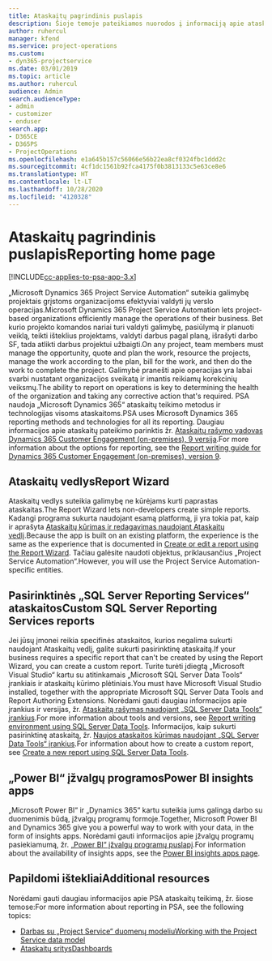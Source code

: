 ```yaml
---
title: Ataskaitų pagrindinis puslapis
description: Šioje temoje pateikiamos nuorodos į informaciją apie ataskaitų teikimą „Dynamics 365 Project Service Automation“ programoje.
author: ruhercul
manager: kfend
ms.service: project-operations
ms.custom:
- dyn365-projectservice
ms.date: 03/01/2019
ms.topic: article
ms.author: ruhercul
audience: Admin
search.audienceType:
- admin
- customizer
- enduser
search.app:
- D365CE
- D365PS
- ProjectOperations
ms.openlocfilehash: e1a645b157c56066e56b22ea8cf0324fbc1ddd2c
ms.sourcegitcommit: 4cf1dc1561b92fca4175f0b3813133c5e63ce8e6
ms.translationtype: HT
ms.contentlocale: lt-LT
ms.lasthandoff: 10/28/2020
ms.locfileid: "4120328"
---
```

# <a name="reporting-home-page"></a><span data-ttu-id="30db0-103">Ataskaitų pagrindinis puslapis</span><span class="sxs-lookup"><span data-stu-id="30db0-103">Reporting home page</span></span>

[!INCLUDE[cc-applies-to-psa-app-3.x](../includes/cc-applies-to-psa-app-3x.md)]

<span data-ttu-id="30db0-104">„Microsoft Dynamics 365 Project Service Automation“ suteikia galimybę projektais grįstoms organizacijoms efektyviai valdyti jų verslo operacijas.</span><span class="sxs-lookup"><span data-stu-id="30db0-104">Microsoft Dynamics 365 Project Service Automation lets project-based organizations efficiently manage the operations of their business.</span></span> <span data-ttu-id="30db0-105">Bet kurio projekto komandos nariai turi valdyti galimybę, pasiūlymą ir planuoti veiklą, teikti išteklius projektams, valdyti darbus pagal planą, išrašyti darbo SF, tada atlikti darbus projektui užbaigti.</span><span class="sxs-lookup"><span data-stu-id="30db0-105">On any project, team members must manage the opportunity, quote and plan the work, resource the projects, manage the work according to the plan, bill for the work, and then do the work to complete the project.</span></span> <span data-ttu-id="30db0-106">Galimybė pranešti apie operacijas yra labai svarbi nustatant organizacijos sveikatą ir imantis reikiamų korekcinių veiksmų.</span><span class="sxs-lookup"><span data-stu-id="30db0-106">The ability to report on operations is key to determining the health of the organization and taking any corrective action that's required.</span></span> <span data-ttu-id="30db0-107">PSA naudoja „Microsoft Dynamics 365“ ataskaitų teikimo metodus ir technologijas visoms ataskaitoms.</span><span class="sxs-lookup"><span data-stu-id="30db0-107">PSA uses Microsoft Dynamics 365 reporting methods and technologies for all its reporting.</span></span> <span data-ttu-id="30db0-108">Daugiau informacijos apie ataskaitų pateikimo parinktis žr. [Ataskaitų rašymo vadovas Dynamics 365 Customer Engagement (on-premises), 9 versija](https://docs.microsoft.com/dynamics365/customerengagement/on-premises/analytics/reporting-analytics-with-dynamics-365).</span><span class="sxs-lookup"><span data-stu-id="30db0-108">For more information about the options for reporting, see the [Report writing guide for Dynamics 365 Customer Engagement (on-premises), version 9](https://docs.microsoft.com/dynamics365/customerengagement/on-premises/analytics/reporting-analytics-with-dynamics-365).</span></span>

## <a name="report-wizard"></a><span data-ttu-id="30db0-109">Ataskaitų vedlys</span><span class="sxs-lookup"><span data-stu-id="30db0-109">Report Wizard</span></span>

<span data-ttu-id="30db0-110">Ataskaitų vedlys suteikia galimybę ne kūrėjams kurti paprastas ataskaitas.</span><span class="sxs-lookup"><span data-stu-id="30db0-110">The Report Wizard lets non-developers create simple reports.</span></span> <span data-ttu-id="30db0-111">Kadangi programa sukurta naudojant esamą platformą, ji yra tokia pat, kaip ir aprašyta [Ataskaitų kūrimas ir redagavimas naudojant Ataskaitų vedlį](https://docs.microsoft.com/dynamics365/customerengagement/on-premises/basics/create-edit-copy-report-wizard).</span><span class="sxs-lookup"><span data-stu-id="30db0-111">Because the app is built on an existing platform, the experience is the same as the experience that is documented in [Create or edit a report using the Report Wizard](https://docs.microsoft.com/dynamics365/customerengagement/on-premises/basics/create-edit-copy-report-wizard).</span></span> <span data-ttu-id="30db0-112">Tačiau galėsite naudoti objektus, priklausančius „Project Service Automation“.</span><span class="sxs-lookup"><span data-stu-id="30db0-112">However, you will use the Project Service Automation-specific entities.</span></span>

## <a name="custom-sql-server-reporting-services-reports"></a><span data-ttu-id="30db0-113">Pasirinktinės „SQL Server Reporting Services“ ataskaitos</span><span class="sxs-lookup"><span data-stu-id="30db0-113">Custom SQL Server Reporting Services reports</span></span>

<span data-ttu-id="30db0-114">Jei jūsų įmonei reikia specifinės ataskaitos, kurios negalima sukurti naudojant Ataskaitų vedlį, galite sukurti pasirinktinę ataskaitą.</span><span class="sxs-lookup"><span data-stu-id="30db0-114">If your business requires a specific report that can't be created by using the Report Wizard, you can create a custom report.</span></span> <span data-ttu-id="30db0-115">Turite turėti įdiegtą „Microsoft Visual Studio“ kartu su atitinkamais „Microsoft SQL Server Data Tools“ įrankiais ir ataskaitų kūrimo plėtiniais.</span><span class="sxs-lookup"><span data-stu-id="30db0-115">You must have Microsoft Visual Studio installed, together with the appropriate Microsoft SQL Server Data Tools and Report Authoring Extensions.</span></span> <span data-ttu-id="30db0-116">Norėdami gauti daugiau informacijos apie įrankius ir versijas, žr. [Ataskaitą rašymas naudojant „SQL Server Data Tools“ įrankius](https://docs.microsoft.com/dynamics365/customerengagement/on-premises/analytics/report-writing-environment-using-sql-server-data-tools).</span><span class="sxs-lookup"><span data-stu-id="30db0-116">For more information about tools and versions, see [Report writing environment using SQL Server Data Tools](https://docs.microsoft.com/dynamics365/customerengagement/on-premises/analytics/report-writing-environment-using-sql-server-data-tools).</span></span> <span data-ttu-id="30db0-117">Informacijos, kaip sukurti pasirinktinę ataskaitą, žr. [Naujos ataskaitos kūrimas naudojant „SQL Server Data Tools“ įrankius](https://docs.microsoft.com/dynamics365/customerengagement/on-premises/analytics/create-a-new-report-using-sql-server-data-tools).</span><span class="sxs-lookup"><span data-stu-id="30db0-117">For information about how to create a custom report, see [Create a new report using SQL Server Data Tools](https://docs.microsoft.com/dynamics365/customerengagement/on-premises/analytics/create-a-new-report-using-sql-server-data-tools).</span></span>

## <a name="power-bi-insights-apps"></a><span data-ttu-id="30db0-118">„Power BI“ įžvalgų programos</span><span class="sxs-lookup"><span data-stu-id="30db0-118">Power BI insights apps</span></span>

<span data-ttu-id="30db0-119">„Microsoft Power BI“ ir „Dynamics 365“ kartu suteikia jums galingą darbo su duomenimis būdą, įžvalgų programų formoje.</span><span class="sxs-lookup"><span data-stu-id="30db0-119">Together, Microsoft Power BI and Dynamics 365 give you a powerful way to work with your data, in the form of insights apps.</span></span> <span data-ttu-id="30db0-120">Norėdami gauti informacijos apie įžvalgų programų pasiekiamumą, žr. [„Power BI“ įžvalgų programų puslapį](https://powerbi.microsoft.com/power-bi-insights-apps/).</span><span class="sxs-lookup"><span data-stu-id="30db0-120">For information about the availability of insights apps, see the [Power BI insights apps page](https://powerbi.microsoft.com/power-bi-insights-apps/).</span></span>


## <a name="additional-resources"></a><span data-ttu-id="30db0-121">Papildomi ištekliai</span><span class="sxs-lookup"><span data-stu-id="30db0-121">Additional resources</span></span>
<span data-ttu-id="30db0-122">Norėdami gauti daugiau informacijos apie PSA ataskaitų teikimą, žr. šiose temose:</span><span class="sxs-lookup"><span data-stu-id="30db0-122">For more information about reporting in PSA, see the following topics:</span></span>

- [<span data-ttu-id="30db0-123">Darbas su „Project Service“ duomenų modeliu</span><span class="sxs-lookup"><span data-stu-id="30db0-123">Working with the Project Service data model</span></span>](reports-working-project-service-data-model.md)
- [<span data-ttu-id="30db0-124">Ataskaitų sritys</span><span class="sxs-lookup"><span data-stu-id="30db0-124">Dashboards</span></span>](reports-dashboards.md)

